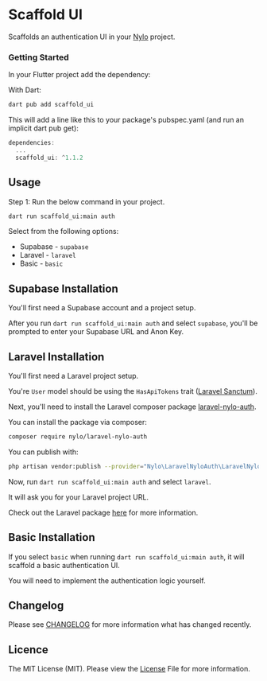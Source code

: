 # Scaffold UI

Scaffolds an authentication UI in your [Nylo](https://nylo.dev) project.

### Getting Started

In your Flutter project add the dependency:

With Dart:

``` bash
dart pub add scaffold_ui
```

This will add a line like this to your package's pubspec.yaml (and run an implicit dart pub get):

``` dart 
dependencies:
  ...
  scaffold_ui: ^1.1.2
```

## Usage

Step 1: Run the below command in your project.

``` bash
dart run scaffold_ui:main auth
```

Select from the following options:

- Supabase - `supabase`
- Laravel - `laravel`
- Basic - `basic`

## Supabase Installation

You'll first need a Supabase account and a project setup.

After you run `dart run scaffold_ui:main auth` and select `supabase`, you'll be prompted to enter your Supabase URL and Anon Key.

## Laravel Installation

You'll first need a Laravel project setup.

You're `User` model should be using the `HasApiTokens` trait ([Laravel Sanctum](https://laravel.com/docs/11.x/sanctum)).

Next, you'll need to install the Laravel composer package [laravel-nylo-auth](https://github.com/nylo-core/laravel-nylo-auth).

You can install the package via composer:

``` bash
composer require nylo/laravel-nylo-auth
```

You can publish with:

``` bash
php artisan vendor:publish --provider="Nylo\LaravelNyloAuth\LaravelNyloAuthServiceProvider"
```

Now, run `dart run scaffold_ui:main auth` and select `laravel`.

It will ask you for your Laravel project URL.

Check out the Laravel package [here](https://github.com/nylo-core/laravel-nylo-auth) for more information.

## Basic Installation

If you select `basic` when running `dart run scaffold_ui:main auth`, it will scaffold a basic authentication UI.

You will need to implement the authentication logic yourself.

## Changelog
Please see [CHANGELOG](https://github.com/nylo-core/nylo-core/scaffold_ui/CHANGELOG.md) for more information what has changed recently.

## Licence

The MIT License (MIT). Please view the [License](https://github.com/nylo-core/nylo-core/scaffold_ui/blob/master/licence) File for more information.
